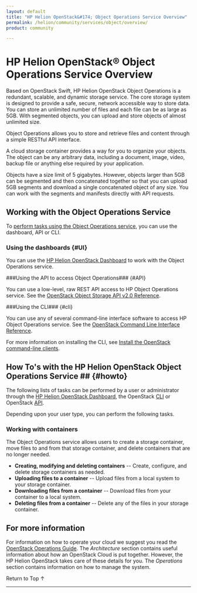 ```yaml
---
layout: default
title: "HP Helion OpenStack&#174; Object Operations Service Overview"
permalink: /helion/community/services/object/overview/
product: community

---
```

<!--PUBLISHED-->

<script>

function PageRefresh {
onLoad="window.refresh"
}

PageRefresh();

</script>

<!--
<p style="font-size: small;"> <a href="/helion/community/services/networking/overview/">&#9664; PREV</a> | <a href="/helion/community/services/overview/">&#9650; UP</a> | <a href="/helion/community/services/orchestration/overview/"> NEXT &#9654</a> </p>-->

# HP Helion OpenStack&#174; Object Operations Service Overview #

<!-- modeled after HP Cloud Networking Getting Started (network.getting.started.md) -->

Based on OpenStack Swift, HP Helion OpenStack Object Operations is a redundant, scalable, and dynamic storage service. The core storage system is designed to provide a safe, secure, network accessible way to store data. You can store an unlimited number of files and each file can be as large as 5GB. With segmented objects, you can upload and store objects of almost unlimited size.

Object Operations allows you to store and retrieve files and content through a simple RESTful API interface.

A cloud storage container provides a way for you to organize your objects. The object can be any arbitrary data, including a document, image, video, backup file or anything else required by your application. 

Objects have a size limit of 5 gigabytes. However, objects larger than 5GB can be segmented and then concatenated together so that you can upload 5GB segments and download a single concatenated object of any size. You can work with the segments and manifests directly with API requests.

## Working with the Object Operations Service

To [perform tasks using the Object Operations service](#howto), you can use the dashboard, API or CLI.

### Using the dashboards {#UI}

You can use the [HP Helion OpenStack Dashboard](/helion/community/dashboard/how-works/) to work with the Object Operations service.

###Using the API to access Object Operations### {#API}

You can use a low-level, raw REST API access to HP Object Operations service. See the [OpenStack Object Storage API v2.0 Reference](http://developer.openstack.org/api-ref-objectstorage-v1.html).

###Using the CLI### {#cli}

You can use any of several command-line interface software to access HP Object Operations service. See the [OpenStack Command Line Interface Reference](http://docs.openstack.org/cli-reference/content/swiftclient_commands.html).

For more information on installing the CLI, see [Install the OpenStack command-line clients](http://docs.openstack.org/user-guide/content/install_clients.html).

## How To's with the HP Helion OpenStack Object Operations Service ## {#howto}

<!-- Taken from http://wiki.hpcloud.net/display/core/Core+Edition+Use+cases#CoreEditionUsecases-OverCloud -->

The following lists of tasks can be performed by a user or administrator through the [HP Helion OpenStack Dashboard](/helion/openstack/1.1/dashboard/how-works/), the OpenStack [CLI](http://docs.openstack.org/cli-reference/content/swiftclient_commands.html) or OpenStack [API](http://developer.openstack.org/api-ref-objectstorage-v1.html).

Depending upon your user type, you can perform the following tasks.


### Working with containers ##

The Object Operations service allows users to create a storage container, move files to and from that storage container, and delete containers that are no longer needed.

- **Creating, modifying and deleting containers** -- Create, configure, and delete storage containers as needed.
- **Uploading files to a container** -- Upload files from a local system to your storage container.
- **Downloading files from a container** -- Download files from your container to a local system.
- **Deleting files from a container** -- Delete any of the files in your storage container.

## For more information ##

For information on how to operate your cloud we suggest you read the [OpenStack Operations Guide](http://docs.openstack.org/ops/). The *Architecture* section contains useful information about how an OpenStack Cloud is put together. However, the HP Helion OpenStack takes care of these details for you. The *Operations* section contains information on how to manage the system.

 <a href="#top" style="padding:14px 0px 14px 0px; text-decoration: none;"> Return to Top &#8593; </a>

----
